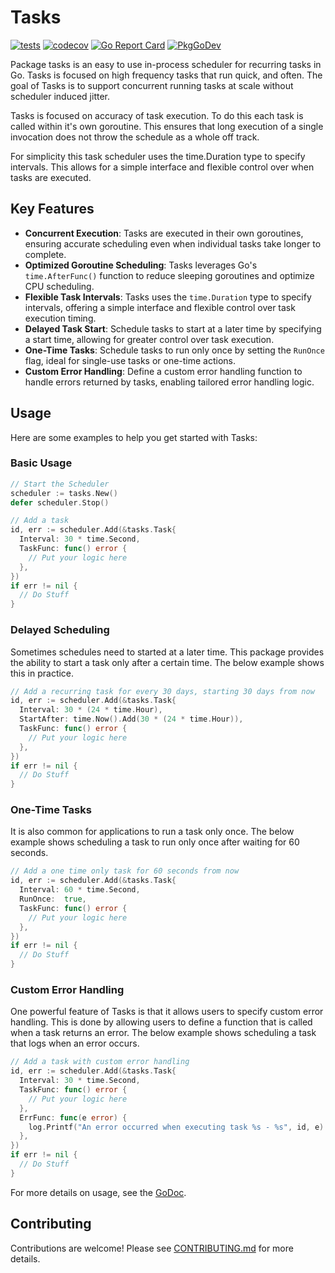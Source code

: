 # Tasks

[![tests](https://github.com/madflojo/tasks/actions/workflows/tests.yml/badge.svg?branch=main)](https://github.com/madflojo/tasks/actions/workflows/tests.yml)
[![codecov](https://codecov.io/gh/madflojo/tasks/graph/badge.svg?token=882QTXA7PX)](https://codecov.io/gh/madflojo/tasks)
[![Go Report Card](https://goreportcard.com/badge/github.com/madflojo/tasks)](https://goreportcard.com/report/github.com/madflojo/tasks) 
[![PkgGoDev](https://pkg.go.dev/badge/github.com/madflojo/tasks)](https://pkg.go.dev/github.com/madflojo/tasks)

Package tasks is an easy to use in-process scheduler for recurring tasks in Go. Tasks is focused on high frequency
tasks that run quick, and often. The goal of Tasks is to support concurrent running tasks at scale without scheduler
induced jitter.

Tasks is focused on accuracy of task execution. To do this each task is called within it's own goroutine. This ensures 
that long execution of a single invocation does not throw the schedule as a whole off track.

For simplicity this task scheduler uses the time.Duration type to specify intervals. This allows for a simple interface 
and flexible control over when tasks are executed.

## Key Features

- **Concurrent Execution**: Tasks are executed in their own goroutines, ensuring accurate scheduling even when individual tasks take longer to complete.
- **Optimized Goroutine Scheduling**: Tasks leverages Go's `time.AfterFunc()` function to reduce sleeping goroutines and optimize CPU scheduling.
- **Flexible Task Intervals**: Tasks uses the `time.Duration` type to specify intervals, offering a simple interface and flexible control over task execution timing.
- **Delayed Task Start**: Schedule tasks to start at a later time by specifying a start time, allowing for greater control over task execution.
- **One-Time Tasks**: Schedule tasks to run only once by setting the `RunOnce` flag, ideal for single-use tasks or one-time actions.
- **Custom Error Handling**: Define a custom error handling function to handle errors returned by tasks, enabling tailored error handling logic.

## Usage

Here are some examples to help you get started with Tasks:

### Basic Usage

```go
// Start the Scheduler
scheduler := tasks.New()
defer scheduler.Stop()

// Add a task
id, err := scheduler.Add(&tasks.Task{
  Interval: 30 * time.Second,
  TaskFunc: func() error {
    // Put your logic here
  },
})
if err != nil {
  // Do Stuff
}
```

### Delayed Scheduling

Sometimes schedules need to started at a later time. This package provides the ability to start a task only after a 
certain time. The below example shows this in practice.

```go
// Add a recurring task for every 30 days, starting 30 days from now
id, err := scheduler.Add(&tasks.Task{
  Interval: 30 * (24 * time.Hour),
  StartAfter: time.Now().Add(30 * (24 * time.Hour)),
  TaskFunc: func() error {
    // Put your logic here
  },
})
if err != nil {
  // Do Stuff
}
```

### One-Time Tasks

It is also common for applications to run a task only once. The below example shows scheduling a task to run only once 
after waiting for 60 seconds.

```go
// Add a one time only task for 60 seconds from now
id, err := scheduler.Add(&tasks.Task{
  Interval: 60 * time.Second,
  RunOnce:  true,
  TaskFunc: func() error {
    // Put your logic here
  },
})
if err != nil {
  // Do Stuff
}
```

### Custom Error Handling

One powerful feature of Tasks is that it allows users to specify custom error handling. This is done by allowing users 
to define a function that is called when a task returns an error. The below example shows scheduling a task that logs 
when an error occurs.

```go
// Add a task with custom error handling
id, err := scheduler.Add(&tasks.Task{
  Interval: 30 * time.Second,
  TaskFunc: func() error {
    // Put your logic here
  },
  ErrFunc: func(e error) {
    log.Printf("An error occurred when executing task %s - %s", id, e)
  },
})
if err != nil {
  // Do Stuff
}
```

For more details on usage, see the [GoDoc](https://pkg.go.dev/github.com/madflojo/tasks).

## Contributing

Contributions are welcome! Please see [CONTRIBUTING.md](CONTRIBUTING.md) for more details.
